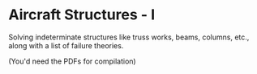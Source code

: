 Aircraft Structures - I
===
Solving indeterminate structures like truss works, beams, columns, etc., along with a list of failure theories.

(You'd need the PDFs for compilation)